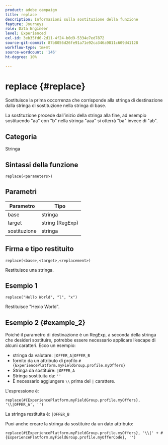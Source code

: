 ```yaml
---
product: adobe campaign
title: replace
description: Informazioni sulla sostituzione della funzione
feature: Journeys
role: Data Engineer
level: Experienced
exl-id: 3eb35fd6-2d11-4f24-b0d9-5334e7ed7872
source-git-commit: 87b8056d26fe91a71e92ca346a9811c609d41128
workflow-type: tm+mt
source-wordcount: '146'
ht-degree: 10%

---
```


# replace {#replace}

Sostituisce la prima occorrenza che corrisponde alla stringa di destinazione dalla stringa di sostituzione nella stringa di base.

La sostituzione procede dall’inizio della stringa alla fine, ad esempio sostituendo &quot;aa&quot; con &quot;b&quot; nella stringa &quot;aaa&quot; si otterrà &quot;ba&quot; invece di &quot;ab&quot;.

## Categoria

Stringa

## Sintassi della funzione

`replace(<parameters>)`

## Parametri

| Parametro | Tipo |
|-----------|--------------|
| base | stringa |
| target | string (RegExp) |
| sostituzione | stringa |

## Firma e tipo restituito

`replace(<base>,<target>,<replacement>)`

Restituisce una stringa.

## Esempio 1

`replace("Hello World", "l", "x")`

Restituisce &quot;Hexlo World&quot;.

## Esempio 2 {#example_2}

Poiché il parametro di destinazione è un RegExp, a seconda della stringa che desideri sostituire, potrebbe essere necessario applicare l’escape di alcuni caratteri. Ecco un esempio:

* stringa da valutare: `|OFFER_A|OFFER_B`
* fornito da un attributo di profilo `#{ExperiencePlatform.myFieldGroup.profile.myOffers}`
* Stringa da sostituire: `|OFFER_A`
* Stringa sostituita da: `''`
* È necessario aggiungere `\\` prima del `|` carattere.

L&#39;espressione è:

`replace(#{ExperiencePlatform.myFieldGroup.profile.myOffers}, '\\|OFFER_A', '')`

La stringa restituita è: `|OFFER_B`

Puoi anche creare la stringa da sostituire da un dato attributo:

`replace(#{ExperiencePlatform.myFieldGroup.profile.myOffers}, '\\|' + #{ExperiencePlatform.myFieldGroup.profile.myOfferCode}, '')`
